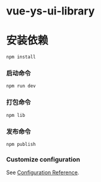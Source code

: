 # vue-ys-ui-library

# 安装依赖
```
npm install
```

### 启动命令
```
npm run dev
```

### 打包命令
```
npm lib
```
### 发布命令
```
npm publish
```

### Customize configuration
See [Configuration Reference](https://cli.vuejs.org/config/).
